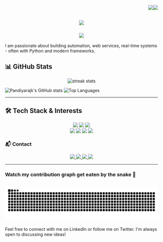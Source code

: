 

<img align="right" src="https://visitor-badge.laobi.icu/badge?page_id=Pandiyarajk.Pandiyarajk" />
<img align="right" src="https://komarev.com/ghpvc/?username=Pandiyarajk&color=blue" />

<h1 align="center">
    <img src="https://readme-typing-svg.herokuapp.com/?font=Righteous&size=35&center=true&vCenter=true&width=500&height=70&duration=4000&lines=Hi+There!+👋;+I'm+Pandiyaraj+Karuppasamy!;" />
</h1>

<p align="center">
  <img src="https://capsule-render.vercel.app/api?text=Welcome%20to%20My%20GitHub!&animation=fadeIn&type=waving&color=gradient&height=100"/>
</p>

I am passionate about building automation, web services, real-time systems - often with Python and modern frameworks. 

## 📊 GitHub Stats

<div align=center>
  <img width=390 src="https://github-readme-streak-stats-salesp07.vercel.app/?user=Pandiyarajk&count_private=true&theme=react&border_radius=10" alt="streak stats"/>
</div>

![Pandiyarajk's GitHub stats](https://github-readme-stats.vercel.app/api?username=Pandiyarajk&show=prs_merged,prs_merged_percentage,discussions_started,discussions_answered&hide=stars,contribs&show_icons=true)  ![Top Languages](https://github-readme-stats.vercel.app/api/top-langs/?username=Pandiyarajk&layout=compact&hide=stars&theme=transparent)

<!--
![Activity Graph](https://github-readme-activity-graph.vercel.app/graph?username=Pandiyarajk&theme=react-dark)
-->
---

## 🛠️ Tech Stack & Interests

<div align="center"> 
<img src="https://skillicons.dev/icons?i=cs,python" />
<img src="https://skillicons.dev/icons?i=postman,flask,selenium" />
<img src="https://skillicons.dev/icons?i=jenkins,github,githubactions" />
</div>
<div align="center"> 
<img src="https://img.shields.io/badge/Behave%20(BDD)-43B02A?style=for-the-badge&logo=python&logoColor=white" />
<img src="https://img.shields.io/badge/Microsoft%20SQL%20Server-CC2927?style=for-the-badge&logo=microsoftsqlserver&logoColor=white" />
<img src="https://img.shields.io/badge/Ranorex-CC0000?style=for-the-badge&logo=ranorex&logoColor=white" />
<img src="https://img.shields.io/badge/TestComplete-1C4C96?style=for-the-badge&logo=smartbear&logoColor=white" />
</div>

### 📬 Contact
<div align="center"> <a href="mailto:pandiyarajk@live.com"> 
  <img src="https://img.shields.io/badge/Outlook-0078D4?style=for-the-badge&logo=microsoftoutlook&logoColor=white" /> 
</a> 
  
<a href="https://twitter.com/pandiyarajk" target="_blank"> 
  <img src="https://img.shields.io/badge/Twitter-1DA1F2?style=for-the-badge&logo=twitter&logoColor=white" /> 
</a> 

<a href="https://linkedin.com/in/pandiyaraj-k-49353467" target="_blank"> 
  <img src="https://img.shields.io/badge/LinkedIn-0077B5?style=for-the-badge&logo=linkedin&logoColor=white" target="_blank" /> 
</a>

<a href="https://pandiyarajk.github.io/" target="_blank"> 
  <img src="https://img.shields.io/badge/Portfolio-FF5722?style=for-the-badge&logo=todoist&logoColor=white" target="_blank" /> 
  <!-- sqlite, safari, google-chrome are other good icon options --> 
</a> 
</div>

---
### Watch my contribution graph get eaten by the snake 🐍
![snake gif](https://github.com/Pandiyarajk/Pandiyarajk/blob/output/github-snake.svg)
---
Feel free to connect with me on LinkedIn or follow me on Twitter. I'm always open to discussing new ideas!

<!--
**Pandiyarajk/Pandiyarajk** is a ✨ _special_ ✨ repository because its `README.md` (this file) appears on your GitHub profile.

Here are some ideas to get you started:

- 🔭 I’m currently working on ...
- 🌱 I’m currently learning ...
- 👯 I’m looking to collaborate on ...
- 🤔 I’m looking for help with ...
- 💬 Ask me about ...
- 📫 How to reach me: ...
- 😄 Pronouns: ...
- ⚡ Fun fact: ...
-->
